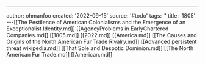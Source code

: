 ---
author: ohmanfoo
created: '2022-09-15'
source: '#todo'
tags: ''
title: '1805'
---[[The Pestilence of American Colonialisms and the Emergence of an Exceptionalist Identity.md]]
[[AgencyProblems in EarlyChartered Companies.md]]
[[1805.md]]
[[2022.md]]
[[America.md]]
[[The Causes and Origins of the North American Fur Trade Rivalry.md]]
[[Advanced persistent threat wikipedia.md]]
[[That Sole and Despotic Dominion.md]]
[[The North American Fur Trade.md]]
[[American.md]]
